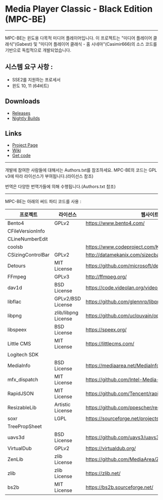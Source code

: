 # Media Player Classic - Black Edition (MPC-BE)
---

MPC-BE는 윈도용 다목적 미디어 플레이어입니다.
이 프로젝트는 "미디어 플레이어 클래식"(Gabest) 및 "미디어 플레이어 클래식 - 홈 시네마"(Casimir666)의 소스 코드를 기반으로 독립적으로 개발되었습니다.

## 시스템 요구 사항 :
* SSE2를 지원하는 프로세서
* 윈도 10, 11 (64비트)

## Downloads
- [Releases      ](https://github.com/Aleksoid1978/MPC-BE/releases)
- [Nightly Builds](https://github.com/Aleksoid1978/MPC-BE/wiki/Nightly-builds)

## Links
- [Project Page  ](https://sourceforge.net/projects/mpcbe/)
- [Wiki          ](https://github.com/Aleksoid1978/MPC-BE/wiki)
- [Get code      ](https://github.com/Aleksoid1978/MPC-BE.git)

---
 
개발에 참여한 사람들에 대해서는 Authors.txt를 참조하세요.
MPC-BE의 코드는 GPL v3에 따라 라이선스가 부여됩니다.(라이선스 참조)

번역은 다양한 번역가들에 의해 수행됩니다.(Authors.txt 참조)

---

MPC-BE는 아래의 써드 파티 코드를 사용 :

| 프로젝트           | 라이선스             | 웹사이트                                               |
|-------------------|---------------------|-------------------------------------------------------|
| Bento4            | GPLv2               | https://www.bento4.com/                               |
| CFileVersionInfo  |                     |                                                       |
| CLineNumberEdit   |                     |                                                       |
| coolsb            |                     | https://www.codeproject.com/KB/dialog/coolscroll.aspx |
| CSizingControlBar | GPLv2               | http://datamekanix.com/sizecbar/                      |
| Detours           | MIT License         | https://github.com/microsoft/detours/                 |
| FFmpeg            | GPLv3               | http://ffmpeg.org/                                    |
| dav1d             | BSD License         | https://code.videolan.org/videolan/dav1d/             |
| libflac           | GPLv2/BSD License   | https://github.com/glennrp/libpng/                    |
| libpng            | zlib/libpng License | https://github.com/uclouvain/openjpeg/                |
| libspeex          | BSD License         | https://speex.org/                                    |
| Little CMS        | MIT License         | https://littlecms.com/                                |
| Logitech SDK      |                     |                                                       |
| MediaInfo         | BSD License         | https://mediaarea.net/MediaInfo                       |
| mfx_dispatch      | MIT License         | https://github.com/Intel-Media-SDK/MediaSDK           |
| RapidJSON         | MIT License         | https://github.com/Tencent/rapidjson                  |
| ResizableLib      | Artistic License    | https://github.com/ppescher/resizablelib              |
| soxr              | LGPL                | https://sourceforge.net/projects/soxr/                |
| TreePropSheet     |                     |                                                       |
| uavs3d            | BSD License         | https://github.com/uavs3/uavs3d                       |
| VirtualDub        | GPLv2               | https://virtualdub.org/                               |
| ZenLib            | zlib License        | https://github.com/MediaArea/ZenLib                   |
| zlib              | zlib License        | https://zlib.net/                                     |
| bs2b              | MIT License         | https://bs2b.sourceforge.net/                         |
